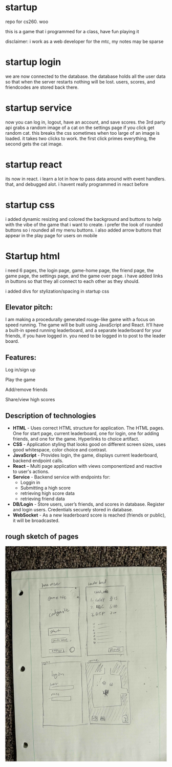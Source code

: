 # startup
repo for cs260. woo

this is a game that i programmed for a class, have fun playing it

disclaimer: i work as a web developer for the mtc, my notes may be sparse

# startup login

we are now connected to the database. the database holds all the user data so that when the server restarts nothing will be lost. users, scores, and friendcodes are stored back there.

# startup service

now you can log in, logout, have an account, and save scores. the 3rd party api grabs a random image of a cat on the settings page if you click get random cat. this breaks the css sometimes when too large of an image is loaded. it takes two clicks to work. the first click primes everything, the second gets the cat image.

# startup react

its now in react. i learn a lot in how to pass data around with event handlers. that, and debugged alot. i havent really programmed in react before

# startup css

i added dynamic resizing and colored the background and buttons to help with the vibe of the game that i want to create. i prefer the look of rounded buttons so i rounded all my menu buttons. i also added arrow buttons that appear in the play page for users on mobile

# Startup html

i need 6 pages, the login page, game-home page, the friend page, the game page, the settings page, and the game over page. i have added links in buttons so that they all connect to each other as they should.

i added divs for stylization/spacing in startup css

## Elevator pitch:
I am making a procedurally generated rouge-like game with a focus on speed running. The game will be built using JavaScript and React. It’ll have a built-in speed running leaderboard, and a separate leaderboard for your friends, if you have logged in. you need to be logged in to post to the leader board.

## Features:
Log in/sign up

Play the game

Add/remove friends

Share/view high scores

## Description of technologies
- **HTML** - Uses correct HTML structure for application. The HTML pages. One for start page, current leaderboard, one for login, one for adding friends, and one for the game. Hyperlinks to choice artifact.
-	**CSS** - Application styling that looks good on different screen sizes, uses good whitespace, color choice and contrast.
-	**JavaScript** - Provides login, the game, displays current leaderboard, backend endpoint calls.
- **React** – Multi page application with views componentized and reactive to user's actions.
-	**Service** - Backend service with endpoints for:
    -	Loggin in
    -	Submitting a high score
    -	retrieving high score data
    -	retrieving friend data
-	**DB/Login** - Store users, user’s friends, and scores in database. Register and login users. Credentials securely stored in database.
-	**WebSocket** - As a new leaderboard score is reached (friends or public), it will be broadcasted.

## rough sketch of pages
![rough sketch of app with a home page, leaderboard page, login page, and gameplay page](rough_sketch.jpg)


